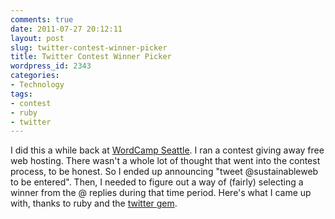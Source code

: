 ```yaml
---
comments: true
date: 2011-07-27 20:12:11
layout: post
slug: twitter-contest-winner-picker
title: Twitter Contest Winner Picker
wordpress_id: 2343
categories:
- Technology
tags:
- contest
- ruby
- twitter
---
```


I did this a while back at [WordCamp Seattle](http://wordcampseattle.org/). I ran a contest giving away free web hosting. There wasn't a whole lot of thought that went into the contest process, to be honest. So I ended up announcing "tweet @sustainableweb to be entered". Then, I needed to figure out a way of (fairly) selecting a winner from the @ replies during that time period. Here's what I came up with, thanks to ruby and the [twitter gem](http://twitter.rubyforge.org/).




